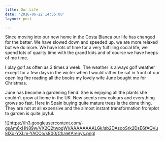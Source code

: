 ```yaml
---
title: Our Life
date: '2016-06-22 14:55:00'
layout: post

---
```

Since moving into our new home in the Costa Blanca our life has changed for the better. We have slowed down and speeded up. we are more relaxed but we do more. We have lots of time for a very fulfilling social life, we spend lots of quality time with the grand kids and of course we have heeps of me time.

I play golf as often as 3 times a week. The weather is always golf weather except for a few days in the winter when I would rather be sat in front of our open log fire reading all the books my lovely wife June bought me for Christmas.

June has become a gardening fiend. She is enjoying all the plants she couldn't grow at home in the UK. New scents new colours and everything grows so fast. Here in Spain buying quite mature trees is the done thing. They are not at all expensive and the almost instant transformation fromplot to garden is quite joyful.

![]https://lh3.googleusercontent.com/-gsAm6xHN89w/VX2Q2twpgWI/AAAAAAAALGk/sb2DAsooSrk2DsE6fAQVu8IXo-YXLm-YACCo/s800/ChaletArenys.png)